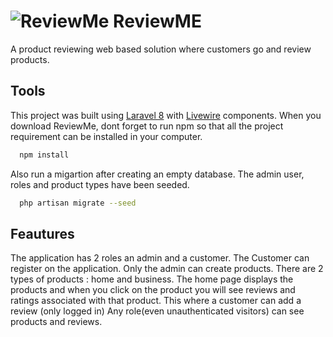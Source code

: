 



# ![ReviewMe](https://icon-library.com/images/review-icon/review-icon-20.jpg) ReviewME

A product reviewing web based solution where customers go and review products.


## Tools

This project was built using  [Laravel 8](https://laravel.com) with [Livewire](https://laravel-livewire.com) components. When you download ReviewMe, dont forget to run npm so that all the project requirement can be installed in your computer.
```bash
  npm install 
```
 Also run a migartion after creating an empty database. The admin user, roles and product types have been seeded.

```bash  
  php artisan migrate --seed
```

## Feautures

The application has 2 roles an admin and a customer.
 The Customer can register on the application. Only the admin can create products. There are 2 types of products : home and business.
The home page displays the products and when you click on the product you will see reviews and ratings associated with that product. This where a customer can add a review (only logged in)
Any role(even unauthenticated visitors) can see products and reviews. 
